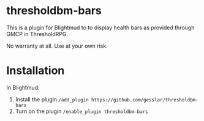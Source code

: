 # thresholdbm-bars
This is a plugin for Blightmud to to display health bars as provided through GMCP in ThresholdRPG.

No warranty at all. Use at your own risk.

# Installation
In Blightmud:
1. Install the plugin `/add_plugin https://github.com/gesslar/thresholdbm-bars`
2. Turn on the plugin `/enable_plugin thresholdbm-bars`
